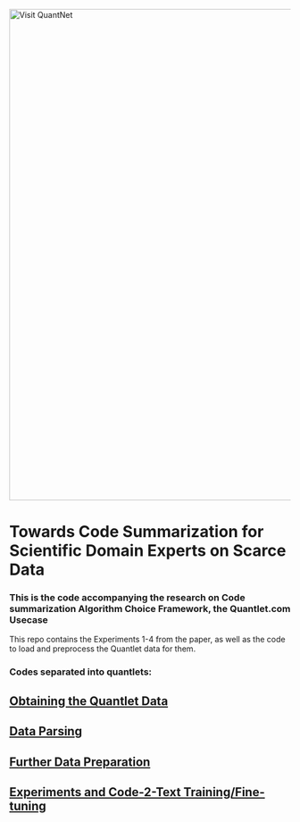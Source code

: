 [<img src="https://github.com/QuantLet/Styleguide-and-FAQ/blob/master/pictures/banner.png" width="880" alt="Visit QuantNet">](http://quantlet.de/index.php?p=info)
#  Towards Code Summarization for Scientific Domain Experts on Scarce Data

### This is the code accompanying the research on Code summarization Algorithm Choice Framework, the Quantlet.com Usecase

This repo contains the Experiments 1-4 from the paper, as well as the code to load and preprocess the Quantlet data for them.


### Codes separated into quantlets: 

## **[Obtaining the Quantlet Data](1-Load-Quantlet-Data-From-Git)**
## **[Data Parsing](2-Parse-Quantlets-Folders)**
## **[Further Data Preparation](3-data-preprocessing)**
## **[Experiments and Code-2-Text Training/Fine-tuning](4-modeling-experiments)**

